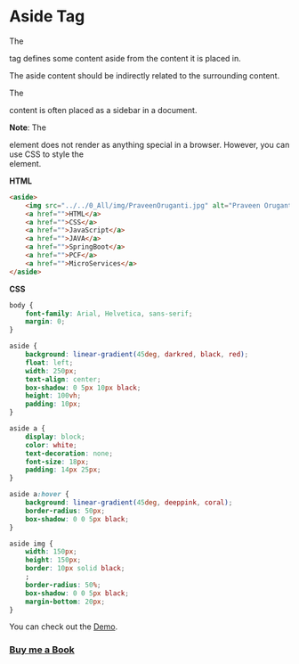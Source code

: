 # Aside Tag

The <aside> tag defines some content aside from the content it is placed in.

The aside content should be indirectly related to the surrounding content.

The <aside> content is often placed as a sidebar in a document.

**Note**: The <aside> element does not render as anything special in a browser. However, you can use CSS to style the <aside> element.


**HTML**

```HTML
<aside>
    <img src="../../0_All/img/PraveenOruganti.jpg" alt="Praveen Oruganti" />
    <a href="">HTML</a>
    <a href="">CSS</a>
    <a href="">JavaScript</a>
    <a href="">JAVA</a>
    <a href="">SpringBoot</a>
    <a href="">PCF</a>
    <a href="">MicroServices</a>
</aside>

```

**CSS**

```CSS
body {
    font-family: Arial, Helvetica, sans-serif;
    margin: 0;
}

aside {
    background: linear-gradient(45deg, darkred, black, red);
    float: left;
    width: 250px;
    text-align: center;
    box-shadow: 0 5px 10px black;
    height: 100vh;
    padding: 10px;
}

aside a {
    display: block;
    color: white;
    text-decoration: none;
    font-size: 18px;
    padding: 14px 25px;
}

aside a:hover {
    background: linear-gradient(45deg, deeppink, coral);
    border-radius: 50px;
    box-shadow: 0 0 5px black;
}

aside img {
    width: 150px;
    height: 150px;
    border: 10px solid black;
    ;
    border-radius: 50%;
    box-shadow: 0 0 5px black;
    margin-bottom: 20px;
}

```

You can check out the [Demo](https://praveenoruganti.github.io/praveenoruganti-html/15_Aside/Demo).

### [Buy me a Book](https://bit.ly/388sUbE)


